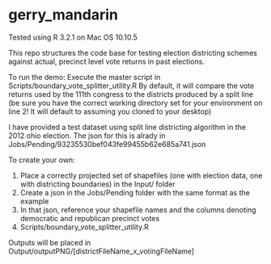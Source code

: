 # gerry_mandarin

Tested using R 3.2.1 on Mac OS 10.10.5

This repo structures the code base for testing election districting schemes against actual, precinct level vote returns in past elections.

To run the demo:
   Execute the master script in Scripts/boundary_vote_splitter_utility.R
   By default, it will compare the vote returns used by the 111th congress to the districts produced by a split line
   (be sure you have the correct working directory set for your environment on line 2! It will default to assuming you cloned to your desktop)
   
I have provided a test dataset using split line districting algorithm in the 2012 ohio election.
The json for this is alrady in Jobs/Pending/93235530bef043fe99455b62e685a741.json

To create your own:
  1. Place a correctly projected set of shapefiles (one with election data, one with districting boundaries) in the Input/ folder
  2. Create a json in the Jobs/Pending folder with the same format as the example
  3. In that json, reference your shapefile names and the columns denoting democratic and republican precinct votes
  4. Scripts/boundary_vote_splitter_utility.R
  
Outputs will be placed in Output/outputPNG/[districtFileName_x_votingFileName]